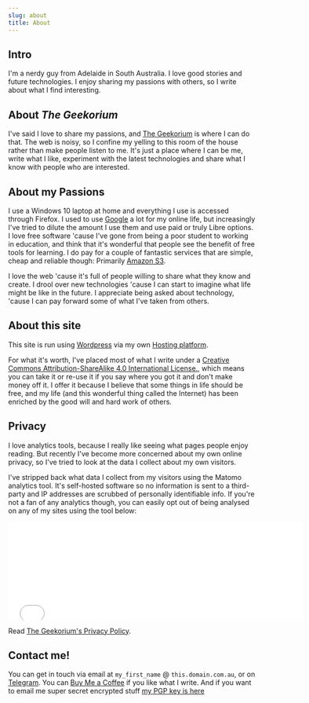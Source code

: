 ```yaml
---
slug: about
title: About
---
```


## Intro

I'm a nerdy guy from Adelaide in South Australia. I love good stories and future technologies. I enjoy sharing my passions with others, so I write about what I find interesting.

## About *The Geekorium*

I've said I love to share my passions, and [The Geekorium](//the.geekorium.com.au) is where I can do that. The web is noisy, so I confine my yelling to this room of the house rather than make people listen to me. It's just a place where I can be me, write what I like, experiment with the latest technologies and share what I know with people who are interested.

## About my Passions

I use a Windows 10 laptop at home and everything I use is accessed through Firefox. I used to use [Google](//www.google.com) a lot for my online life, but increasingly I've tried to dilute the amount I use them and use paid or truly Libre options. I love free software 'cause I've gone from being a poor student to working in education, and think that it's wonderful that people see the benefit of free tools for learning. I do pay for a couple of fantastic services that are simple, cheap and reliable though: Primarily [Amazon S3](//aws.amazon.com/s3).

I love the web 'cause it's full of people willing to share what they know and create. I drool over new technologies 'cause I can start to imagine what life might be like in the future. I appreciate being asked about technology, 'cause I can pay forward some of what I've taken from others.

## About this site

This site is run using [Wordpress](//wordpress.org) via my own [Hosting platform](//websites.geekorium.com.au/).

For what it's worth, I've placed most of what I write under a [Creative Commons Attribution-ShareAlike 4.0 International License.](//creativecommons.org/licenses/by-sa/4.0/), which means you can take it or re-use it if you say where you got it and don't make money off it. I offer it because I believe that some things in life should be free, and my life (and this wonderful thing called the Internet) has been enriched by the good will and hard work of others.

## Privacy

I love analytics tools, because I really like seeing what pages people enjoy reading. But recently I've become more concerned about my own online privacy, so I've tried to look at the data I collect about my own visitors.

I've stripped back what data I collect from my visitors using the Matomo analytics tool. It's self-hosted software so no information is sent to a third-party and IP addresses are scrubbed of personally identifiable info. If you're not a fan of any analytics though, you can easily opt out of being analysed on any of my sites using the tool below:

<iframe style="border: 0; height: 200px; width: 600px;" src="//visitors.geekorium.com.au/index.php?module=CoreAdminHome&action=optOut&language=en&backgroundColor=&fontColor=&fontSize=&fontFamily=">
</iframe>

Read [The Geekorium's Privacy Policy](//the.geekorium.com.au/policy/).

## Contact me!

You can get in touch via email at `my_first_name` @ `this.domain.com.au`,
or on [Telegram](//t.me/screenbeard). You can [Buy Me a Coffee](//ko-fi.com/U6U7BEOZ) if you like what I write. And if you want to email me super secret encrypted stuff [my PGP key is here](//pgp.mit.edu/pks/lookup?op=get&search=0x3AB72AFE4AF4C7A4)
